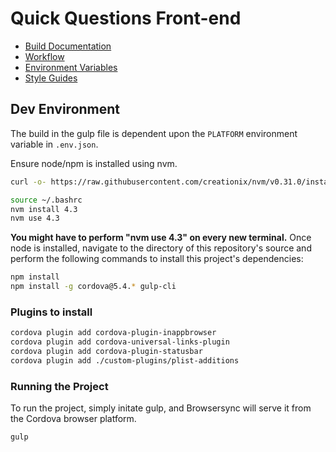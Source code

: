 # Quick Questions Front-end

* [Build Documentation](documentation/build.md)
* [Workflow](documentation/workflow.md)
* [Environment Variables](documentation/environment-variables.md)
* [Style Guides](documentation/style-guides.md)



## Dev Environment

The build in the gulp file is dependent upon the `PLATFORM` environment variable in `.env.json`.

Ensure node/npm is installed using nvm.

```sh
curl -o- https://raw.githubusercontent.com/creationix/nvm/v0.31.0/install.sh | bash
```

```sh
source ~/.bashrc
nvm install 4.3
nvm use 4.3
```

**You might have to perform "nvm use 4.3" on every new terminal.**  Once node is installed, navigate to the directory of this repository's source and perform the following commands to install this project's dependencies:

```sh
npm install
npm install -g cordova@5.4.* gulp-cli
```

### Plugins to install

```sh
cordova plugin add cordova-plugin-inappbrowser
cordova plugin add cordova-universal-links-plugin
cordova plugin add cordova-plugin-statusbar
cordova plugin add ./custom-plugins/plist-additions
```

### Running the Project

To run the project, simply initate gulp, and Browsersync will serve it from the Cordova browser platform.

```sh
gulp
```

